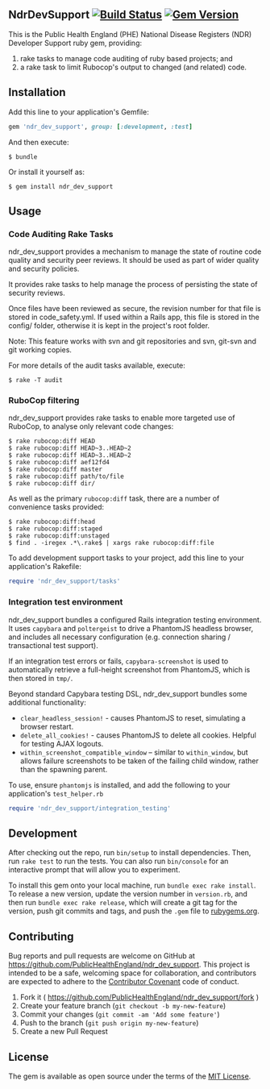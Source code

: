 ## NdrDevSupport [![Build Status](https://travis-ci.org/PublicHealthEngland/ndr_dev_support.svg?branch=master)](https://travis-ci.org/PublicHealthEngland/ndr_dev_support) [![Gem Version](https://badge.fury.io/rb/ndr_dev_support.svg)](https://badge.fury.io/rb/ndr_dev_support)

This is the Public Health England (PHE) National Disease Registers (NDR) Developer Support ruby gem,
providing:

1. rake tasks to manage code auditing of ruby based projects; and
2. a rake task to limit Rubocop's output to changed (and related) code.

## Installation

Add this line to your application's Gemfile:

```ruby
gem 'ndr_dev_support', group: [:development, :test]
```

And then execute:

    $ bundle

Or install it yourself as:

    $ gem install ndr_dev_support

## Usage

### Code Auditing Rake Tasks

ndr_dev_support provides a mechanism to manage the state of routine code quality and security peer reviews. It should be used as part of wider quality and security policies.

It provides rake tasks to help manage the process of persisting the state of security reviews.

Once files have been reviewed as secure, the revision number for that file is stored in code_safety.yml. If used within a Rails app, this file is stored in the config/ folder, otherwise it is kept in the project's root folder.

Note: This feature works with svn and git repositories and svn, git-svn and git working copies.

For more details of the audit tasks available, execute:

    $ rake -T audit

### RuboCop filtering

ndr_dev_support provides rake tasks to enable more targeted use of RuboCop, to analyse only relevant code changes:
```
$ rake rubocop:diff HEAD
$ rake rubocop:diff HEAD~3..HEAD~2
$ rake rubocop:diff HEAD~3..HEAD~2
$ rake rubocop:diff aef12fd4
$ rake rubocop:diff master
$ rake rubocop:diff path/to/file
$ rake rubocop:diff dir/
```
As well as the primary `rubocop:diff` task, there are a number of convenience tasks provided:
```
$ rake rubocop:diff:head
$ rake rubocop:diff:staged
$ rake rubocop:diff:unstaged
$ find . -iregex .*\.rake$ | xargs rake rubocop:diff:file
```

To add development support tasks to your project, add this line to your application's Rakefile:

```ruby
require 'ndr_dev_support/tasks'
```

### Integration test environment

ndr_dev_support bundles a configured Rails integration testing environment. It uses `capybara` and `poltergeist` to drive a PhantomJS headless browser, and includes all necessary configuration (e.g. connection sharing / transactional test support).

If an integration test errors or fails, `capybara-screenshot` is used to automatically retrieve a full-height screenshot from PhantomJS, which is then stored in `tmp/`.

Beyond standard Capybara testing DSL, ndr_dev_support bundles some additional functionality:

* `clear_headless_session!` - causes PhantomJS to reset, simulating a browser restart.
* `delete_all_cookies!` - causes PhantomJS to delete all cookies. Helpful for testing AJAX logouts.
* `within_screenshot_compatible_window` – similar to `within_window`, but allows failure screenshots to be taken of the failing child window, rather than the spawning parent.

To use, ensure `phantomjs` is installed, and add the following to your application's `test_helper.rb`

```ruby
require 'ndr_dev_support/integration_testing'
```

## Development

After checking out the repo, run `bin/setup` to install dependencies. Then, run `rake test` to run the tests. You can also run `bin/console` for an interactive prompt that will allow you to experiment.

To install this gem onto your local machine, run `bundle exec rake install`. To release a new version, update the version number in `version.rb`, and then run `bundle exec rake release`, which will create a git tag for the version, push git commits and tags, and push the `.gem` file to [rubygems.org](https://rubygems.org).

## Contributing

Bug reports and pull requests are welcome on GitHub at https://github.com/PublicHealthEngland/ndr_dev_support. This project is intended to be a safe, welcoming space for collaboration, and contributors are expected to adhere to the [Contributor Covenant](http://contributor-covenant.org) code of conduct.

1. Fork it ( https://github.com/PublicHealthEngland/ndr_dev_support/fork )
2. Create your feature branch (`git checkout -b my-new-feature`)
3. Commit your changes (`git commit -am 'Add some feature'`)
4. Push to the branch (`git push origin my-new-feature`)
5. Create a new Pull Request

## License

The gem is available as open source under the terms of the [MIT License](http://opensource.org/licenses/MIT).

